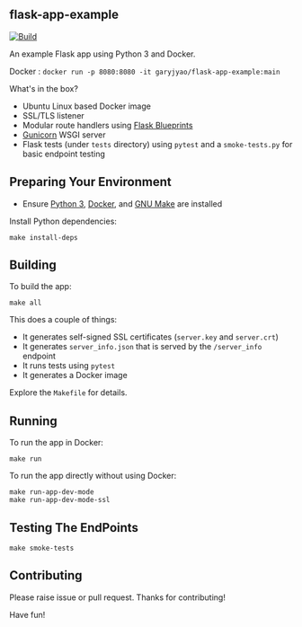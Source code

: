 ## flask-app-example

[![Build](https://github.com/garyjyao/flask-app-example/actions/workflows/build.yml/badge.svg)](https://github.com/garyjyao/flask-app-example/actions/workflows/build.yml)

An example Flask app using Python 3 and Docker.

Docker : `docker run -p 8080:8080 -it garyjyao/flask-app-example:main`

What's in the box?

* Ubuntu Linux based Docker image
* SSL/TLS listener
* Modular route handlers using [Flask Blueprints](https://flask.palletsprojects.com/en/1.1.x/blueprints/) 
* [Gunicorn](https://gunicorn.org) WSGI server
* Flask tests (under `tests` directory) using `pytest` and a `smoke-tests.py` for basic endpoint testing

## Preparing Your Environment
* Ensure [Python 3](https://www.python.org/downloads/), [Docker](https://www.docker.com/), and 
[GNU Make](https://www.gnu.org/software/make/) are installed

Install Python dependencies:
```
make install-deps
```
## Building 
To build the app:
```
make all 
```
This  does a couple of things:
* It generates self-signed SSL certificates (`server.key` and `server.crt`)
* It generates `server_info.json` that is served by the `/server_info` endpoint
* It runs tests using `pytest`
* It generates a Docker image

Explore the `Makefile` for details.

## Running
To run the app in Docker:
```
make run
```

To run the app directly without using Docker:
```
make run-app-dev-mode
make run-app-dev-mode-ssl
```

## Testing The EndPoints
```
make smoke-tests
```

## Contributing
Please raise issue or pull request. Thanks for contributing!

Have fun!